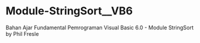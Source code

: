 # Module-StringSort__VB6
Bahan Ajar Fundamental Pemrograman Visual Basic 6.0 - Module StringSort by Phil Fresle 

